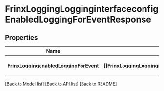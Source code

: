 # FrinxLoggingLogginginterfaceconfigEnabledLoggingForEventResponse

## Properties
Name | Type | Description | Notes
------------ | ------------- | ------------- | -------------
**FrinxLoggingenabledLoggingForEvent** | [**[]FrinxLoggingLogginginterfaceconfigEnabledLoggingForEvent**](frinx.logging.logginginterfaceconfig.EnabledLoggingForEvent.md) |  | [optional] [default to null]

[[Back to Model list]](../README.md#documentation-for-models) [[Back to API list]](../README.md#documentation-for-api-endpoints) [[Back to README]](../README.md)


